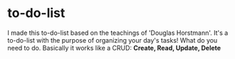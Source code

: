 # to-do-list

I made this to-do-list based on the teachings of 'Douglas Horstmann'. It's a to-do-list with the purpose of organizing your day's tasks! What do you need to do. Basically it works like a CRUD: <b>Create, Read, Update, Delete</b>

